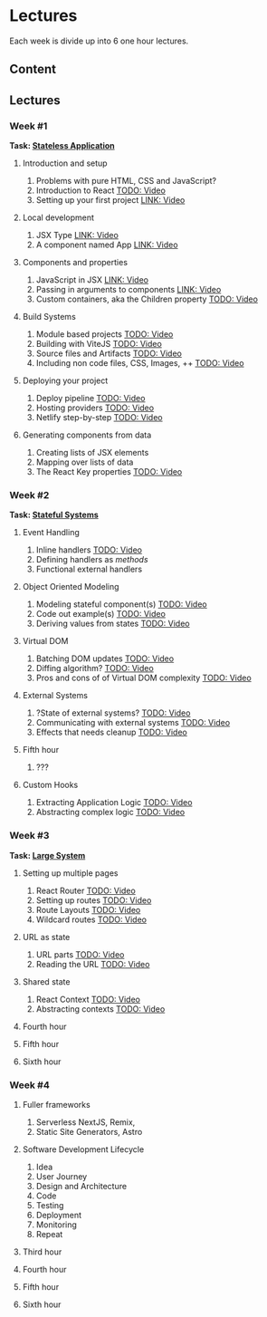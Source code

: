 # Lectures

Each week is divide up into 6 one hour lectures.
## Content

## Lectures

### Week #1
**Task: [Stateless Application](../tasks/1%20Stateless%20Application.md)**

1. Introduction and setup
	1. Problems with pure HTML, CSS and JavaScript?
	2. Introduction to React
	   [TODO: Video]()
	3. Setting up your first project
	   [LINK: Video]()
	   
2. Local development
	1. JSX Type
	   [LINK: Video]()
	2. A component named App
	   [LINK: Video]()
	   
3. Components and properties
	1. JavaScript in JSX
	   [LINK: Video]()
	2. Passing in arguments to components
	   [LINK: Video]()
	3. Custom containers, aka the Children property
	   [TODO: Video]()
	   
4. Build Systems
	1. Module based projects
	   [TODO: Video]()
	2. Building with ViteJS
	   [TODO: Video]()
	3. Source files and Artifacts
	   [TODO: Video]()
	4. Including non code files, CSS, Images, ++
	   [TODO: Video]()
	   
5. Deploying your project
	1. Deploy pipeline
	   [TODO: Video]()
	2. Hosting providers
	   [TODO: Video]()
	3. Netlify step-by-step
	   [TODO: Video]()
   
6. Generating components from data
	1. Creating lists of JSX elements
	2. Mapping over lists of data
	3. The React Key properties
   [TODO: Video]()

### Week #2
**Task: [Stateful Systems](../tasks/2%20Stateful%20System.md)**

1. Event Handling
	1. Inline handlers
	   [TODO: Video]()
	2. Defining handlers as *methods*
	3. Functional external handlers
   
2. Object Oriented Modeling
	1. Modeling stateful component(s)
	   [TODO: Video]()
	2. Code out example(s)
	   [TODO: Video]()
	3. Deriving values from states
	   [TODO: Video]()
	   
3. Virtual DOM
	1. Batching DOM updates
	   [TODO: Video]()
	2. Diffing algorithm?
	   [TODO: Video]()
	3. Pros and cons of of Virtual DOM complexity
	   [TODO: Video]()
    
4. External Systems
	1. ?State of external systems?
	   [TODO: Video]()
	2. Communicating with external systems
	   [TODO: Video]()
	3. Effects that needs cleanup
	   [TODO: Video]()
	   
5. Fifth hour
	1. ???
   
6. Custom Hooks
	1. Extracting Application Logic
	   [TODO: Video]()
	2. Abstracting complex logic
	   [TODO: Video]()

### Week #3
**Task: [Large System](../tasks/3%20Larger%20Systems.md)**

1. Setting up multiple pages
	1. React Router
	   [TODO: Video]()
	2. Setting up routes
	   [TODO: Video]()
	3. Route Layouts
	   [TODO: Video]()
	4. Wildcard routes
	   [TODO: Video]()
   
2. URL as state
	1. URL parts
	   [TODO: Video]()
	2. Reading the URL
	   [TODO: Video]()

3. Shared state
	1. React Context
	   [TODO: Video]()
	2. Abstracting contexts
	   [TODO: Video]()
  
4. Fourth hour

5. Fifth hour
   
6. Sixth hour

### Week #4

1. Fuller frameworks
	1. Serverless NextJS, Remix,
	2. Static Site Generators, Astro
   
2. Software Development Lifecycle
	1. Idea
	2. User Journey
	3. Design and Architecture
	5. Code
	6. Testing
	7. Deployment
	8. Monitoring
	9. Repeat

4. Third hour
    
4. Fourth hour

5. Fifth hour
   
6. Sixth hour
